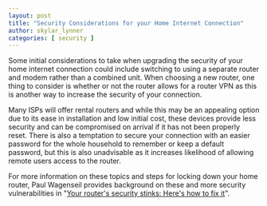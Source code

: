 ```yaml
---
layout: post
title: "Security Considerations for your Home Internet Connection"
author: skylar_lynner
categories: [ security ]
---
```


Some initial considerations to take when upgrading the security of your home internet connection could include switching to using a separate router and modem rather than a combined unit. When choosing a new router, one thing to consider is whether or not the router allows for a router VPN as this is another way to increase the security of your connection.

Many ISPs will offer rental routers and while this may be an appealing option due to its ease in installation and low initial cost, these devices provide less security and can be compromised on arrival if it has not been properly reset. There is also a temptation to secure your connection with an easier password for the whole household to remember or keep a default password, but this is also unadvisable as it increases likelihood of allowing remote users access to the router.

For more information on these topics and steps for locking down your home router, Paul Wagenseil provides background on these and more security vulnerabilities in "[Your router's security stinks: Here's how to fix it](https://www.tomsguide.com/us/home-router-security,news-19245.html)".

